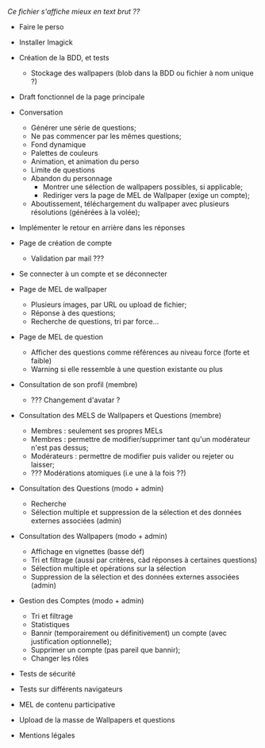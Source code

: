 *Ce fichier s'affiche mieux en text brut ??*  
  
  
- Faire le perso
- Installer Imagick

- Création de la BDD, et tests
  - Stockage des wallpapers (blob dans la BDD ou fichier à nom unique ?)
- Draft fonctionnel de la page principale
- Conversation
  - Générer une série de questions;
  - Ne pas commencer par les mêmes questions;
  - Fond dynamique
  - Palettes de couleurs
  - Animation, et animation du perso
  - Limite de questions
  - Abandon du personnage
    - Montrer une sélection de wallpapers possibles, si applicable;
    - Rediriger vers la page de MEL de Wallpaper (exige un compte);
  - Aboutissement, téléchargement du wallpaper avec plusieurs résolutions (générées à la volée);
- Implémenter le retour en arrière dans les réponses

- Page de création de compte
  - Validation par mail ???
- Se connecter à un compte et se déconnecter
- Page de MEL de wallpaper
  - Plusieurs images, par URL ou upload de fichier;
  - Réponse à des questions;
  - Recherche de questions, tri par force...
- Page de MEL de question
  - Afficher des questions comme références au niveau force (forte et faible)
  - Warning si elle ressemble à une question existante ou plus
- Consultation de son profil (membre)
  - ??? Changement d'avatar ?
- Consultation des MELS de Wallpapers et Questions (membre)
  - Membres : seulement ses propres MELs
  - Membres : permettre de modifier/supprimer tant qu'un modérateur n'est 
    pas dessus;
  - Modérateurs : permettre de modifier puis valider ou rejeter ou laisser;
  - ??? Modérations atomiques (i.e une à la fois ??)

- Consultation des Questions (modo + admin)
  - Recherche
  - Sélection multiple et suppression de la sélection et des données externes associées (admin)

- Consultation des Wallpapers (modo + admin)
  - Affichage en vignettes (basse déf)
  - Tri et filtrage (aussi par critères, càd réponses à certaines questions)
  - Sélection multiple et opérations sur la sélection
  - Suppression de la sélection et des données externes associées (admin)

- Gestion des Comptes (modo + admin)
  - Tri et filtrage
  - Statistiques
  - Bannir (temporairement ou définitivement) un compte (avec justification optionnelle);
  - Supprimer un compte (pas pareil que bannir);
  - Changer les rôles

- Tests de sécurité
- Tests sur différents navigateurs
- MEL de contenu participative
- Upload de la masse de Wallpapers et questions
- Mentions légales
